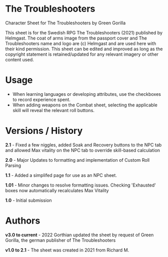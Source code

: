 # The Troubleshooters
Character Sheet for The Troubleshooters by Green Gorilla

This sheet is for the Swedish RPG The Troubleshooters (2021) published by Helmgast. 
The coat of arms image from the passport cover and The Troubleshooters name and logo are (c) Helmgast and are used here with their kind permission. 
This sheet can be edited and improved as long as the copyright statement is retained/updated for any relevant imagery or other content used. 

# Usage

- When learning languages or developing attributes, use the checkboxes to record experience spent. 
- When adding weapons on the Combat sheet, selecting the applicable skill will reveal the relevant roll buttons. 

# Versions / History 

**2.1** - Fixed a few niggles, added Soak and Recovery buttons to the NPC tab and allowed Max vitality on the NPC tab to override skill-based calculation

**2.0** - Major Updates to formatting and implementation of Custom Roll Parsing 

**1.1** - Added a simplifed page for use as an NPC sheet. 

**1.01** - Minor changes to resolve formatting issues. Checking 'Exhausted' boxes now automatically recalculates Max Vitality 

**1.0** - Initial submission 

# Authors

**v3.0 to current** - 2022 Gorthian updated the sheet by request of Green Gorilla, the german publisher of The Troubleshooters

**v1.0 to 2.1** - The sheet was created in 2021 from Richard M. 
